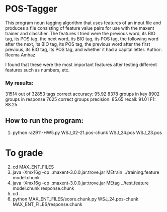 # POS-Tagger
This program noun tagging algorithm that uses features of an input file and produces a file 
consisting of feature value pairs for use with the maxent trainer and classifier. The features
I tried were the previous word, its BIO tag, its POS tag, the next word, its BIO tag, its POS tag,
the following word after the next, its BIO tag, its POS tag, the previous word after the first previous, 
its BIO tag, its POS tag, and whether it had a capital letter. 
Author: Reema Amhaz 

I found that these were the most important features after testing different features
such as numbers, etc. 

### My results: 
31514 out of 32853 tags correct
  accuracy: 95.92
8378 groups in key
8902 groups in response
7625 correct groups
  precision: 85.65
  recall:    91.01
  F1:        88.25

## How to run the program:
1. python ra2911-HW5.py WSJ_02-21.pos-chunk WSJ_24.pos WSJ_23.pos
# To grade 
2. cd MAX_ENT_FILES
3. java -Xmx16g -cp .:maxent-3.0.0.jar:trove.jar MEtrain ../training.feature model.chunk      
4. java -Xmx16g -cp .:maxent-3.0.0.jar:trove.jar MEtag ../test.feature model.chunk response.chunk
5. cd ..
6. python MAX_ENT_FILES/score.chunk.py WSJ_24.pos-chunk MAX_ENT_FILES/response.chunk
